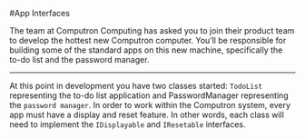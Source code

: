 #App Interfaces

The team at Computron Computing has asked you to join their product team to develop the hottest new Computron computer. 
You’ll be responsible for building some of the standard apps on this new machine, specifically the to-do list and the password manager.

---

At this point in development you have two classes started: `TodoList` representing the to-do list application and PasswordManager representing the `password manager`. 
In order to work within the Computron system, every app must have a display and reset feature. 
In other words, each class will need to implement the `IDisplayable` and `IResetable` interfaces.
